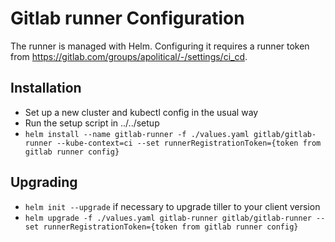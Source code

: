 # Gitlab runner Configuration

The runner is managed with Helm. Configuring it requires a runner token from https://gitlab.com/groups/apolitical/-/settings/ci_cd.

## Installation

* Set up a new cluster and kubectl config in the usual way
* Run the setup script in ../../setup
* `helm install --name gitlab-runner -f ./values.yaml gitlab/gitlab-runner --kube-context=ci --set runnerRegistrationToken={token from gitlab runner config}`

## Upgrading

* `helm init --upgrade` if necessary to upgrade tiller to your client version
* `helm upgrade -f ./values.yaml gitlab-runner gitlab/gitlab-runner --set runnerRegistrationToken={token from gitlab runner config}`
